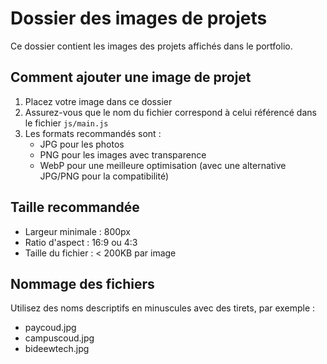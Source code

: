 # Dossier des images de projets

Ce dossier contient les images des projets affichés dans le portfolio.

## Comment ajouter une image de projet

1. Placez votre image dans ce dossier
2. Assurez-vous que le nom du fichier correspond à celui référencé dans le fichier `js/main.js`
3. Les formats recommandés sont :
   - JPG pour les photos
   - PNG pour les images avec transparence
   - WebP pour une meilleure optimisation (avec une alternative JPG/PNG pour la compatibilité)

## Taille recommandée
- Largeur minimale : 800px
- Ratio d'aspect : 16:9 ou 4:3
- Taille du fichier : < 200KB par image

## Nommage des fichiers
Utilisez des noms descriptifs en minuscules avec des tirets, par exemple :
- paycoud.jpg
- campuscoud.jpg
- bideewtech.jpg
